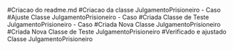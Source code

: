#Criacao do readme.md
#Criacao da classe JulgamentoPrisioneiro - Caso
#Ajuste Classe JulgamentoPrisioneiro - Caso
#Criada Classe de Teste JulgamentoPrisioneiro - Caso
#Criada Nova Classe JulgamentoPrisioneiro
#Criada Nova Classe de Teste JulgamentoPrisioneiro
#Verificado e ajustado Classe JulgamentoPrisioneiro
